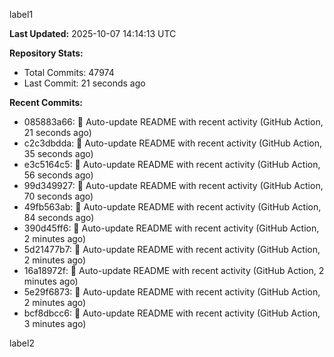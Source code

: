 
label1 
<!-- ACTIVITY_START -->
**Last Updated:** 2025-10-07 14:14:13 UTC

**Repository Stats:**
- Total Commits: 47974
- Last Commit: 21 seconds ago

**Recent Commits:**
- 085883a66: 🤖 Auto-update README with recent activity (GitHub Action, 21 seconds ago)
- c2c3dbdda: 🤖 Auto-update README with recent activity (GitHub Action, 35 seconds ago)
- e3c5164c5: 🤖 Auto-update README with recent activity (GitHub Action, 56 seconds ago)
- 99d349927: 🤖 Auto-update README with recent activity (GitHub Action, 70 seconds ago)
- 49fb563ab: 🤖 Auto-update README with recent activity (GitHub Action, 84 seconds ago)
- 390d45ff6: 🤖 Auto-update README with recent activity (GitHub Action, 2 minutes ago)
- 5d21477b7: 🤖 Auto-update README with recent activity (GitHub Action, 2 minutes ago)
- 16a18972f: 🤖 Auto-update README with recent activity (GitHub Action, 2 minutes ago)
- 5e29f6873: 🤖 Auto-update README with recent activity (GitHub Action, 2 minutes ago)
- bcf8dbcc6: 🤖 Auto-update README with recent activity (GitHub Action, 3 minutes ago)
<!-- ACTIVITY_END -->

label2
